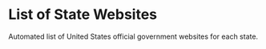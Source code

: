 # List of State Websites

Automated list of United States official government websites for each state.